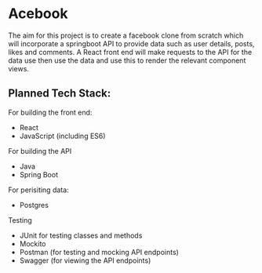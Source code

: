 # Acebook

The aim for this project is to create a facebook clone from scratch which will incorporate a springboot API 
to provide data such as user details, posts, likes and comments.  A React front end will make requests to the API for 
the data use then use the data and use this to render the relevant component views.

## Planned Tech Stack:
For building the front end:
- React
- JavaScript (including ES6)

For building the API
- Java
- Spring Boot

For perisiting data:
- Postgres

Testing
- JUnit for testing classes and methods
- Mockito
- Postman (for testing and mocking API endpoints)
- Swagger (for viewing the API endpoints)

